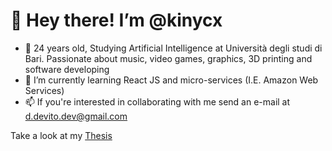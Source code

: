 # 👋 Hey there! I’m @kinycx

- 👀 24 years old, Studying Artificial Intelligence at Università degli studi di Bari. Passionate about music, video games, graphics, 3D printing and software developing
- 🌱 I’m currently learning React JS and micro-services (I.E. Amazon Web Services)
- 📫 If you're interested in collaborating with me send an e-mail at d.devito.dev@gmail.com

Take a look at my [Thesis](https://github.com/kinycx/LSTM-Music-Generation)


<!---
kinycx/kinycx is a ✨ special ✨ repository because its `README.md` (this file) appears on your GitHub profile.
You can click the Preview link to take a look at your changes.
--->
